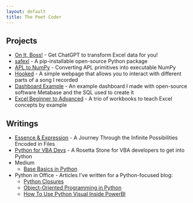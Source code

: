 ```yaml
---
layout: default
title: The Poet Coder
---
```


## Projects
* [On It, Boss!](https://github.com/ThePoetCoder/On-It-Boss) - Get ChatGPT to transform Excel data for you!
* [safexl](https://github.com/ThePoetCoder/safexl) - A pip-installable open-source Python package
* [APL to NumPy](https://github.com/ThePoetCoder/APL-to-NumPy/blob/main/APL%20to%20NumPy.ipynb) - Converting APL primitives into executable NumPy
* [Hooked](https://thepoetcoder.github.io/Hooked/hooked.html) - A simple webpage that allows you to interact with different parts of a song I recorded
* [Dashboard Example](https://github.com/ThePoetCoder/MetabaseDashboardExample) - An example dashboard I made with open-source software Metabase and the SQL used to create it
* [Excel Beginner to Advanced](https://github.com/ThePoetCoder/Excel-Beginner-To-Advanced) - A trio of workbooks to teach Excel concepts by example

## Writings
* [Essence & Expression](https://github.com/ThePoetCoder/EssenceAndExpression/blob/main/Essence%20and%20Expression.ipynb) - A Journey Through the Infinite Possibilities Encoded in Files
* [Python for VBA Devs](https://github.com/ThePoetCoder/Python-for-VBA-Devs) - A Rosetta Stone for VBA developers to get into Python
* Medium
  * [Base Basics in Python](https://medium.com/@thepoetcoder/base-basics-in-python-809e5200b570)
* Python in Office - Articles I’ve written for a Python-focused blog:
  * [Python Closures](https://pythoninoffice.com/python-closures/)
  * [Object-Oriented Programming in Python](https://pythoninoffice.com/object-oriented-programming-in-python/)
  * [How To Use Python Visual Inside PowerBI](https://pythoninoffice.com/how-to-use-python-visual-inside-powerbi/)
